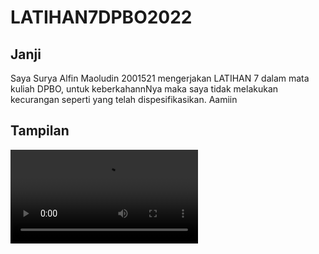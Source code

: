 # LATIHAN7DPBO2022

## Janji
Saya Surya Alfin Maoludin 2001521 mengerjakan LATIHAN 7
		dalam mata kuliah DPBO, untuk keberkahannNya maka
		saya tidak melakukan kecurangan seperti yang telah
		dispesifikasikan. Aamiin
    
## Tampilan

![tampilan](https://github.com/Alfinnnnn/LATIHAN7DPBO2022/blob/main/tampilan/lp7.mp4)
